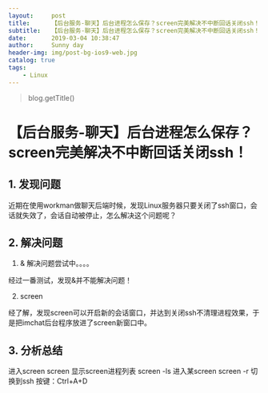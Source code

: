 ```yaml
---
layout:     post
title:      【后台服务-聊天】后台进程怎么保存？screen完美解决不中断回话关闭ssh！
subtitle:   【后台服务-聊天】后台进程怎么保存？screen完美解决不中断回话关闭ssh！
date:       2019-03-04 10:38:47
author:     Sunny day
header-img: img/post-bg-ios9-web.jpg
catalog: true
tags:
    - Linux
---
```

>blog.getTitle() 

# 【后台服务-聊天】后台进程怎么保存？screen完美解决不中断回话关闭ssh！


## 1. 发现问题

近期在使用workman做聊天后端时候，发现Linux服务器只要关闭了ssh窗口，会话就失效了，会话自动被停止，怎么解决这个问题呢？

## 2. 解决问题

1. & 解决问题尝试中。。。。

经过一番测试，发现&并不能解决问题！

2. screen

经了解，发现screen可以开启新的会话窗口，并达到关闭ssh不清理进程效果，于是把imchat后台程序放进了screen新窗口中。

## 3. 分析总结

进入screen screen 显示screen进程列表 screen -ls 进入某screen screen -r <id> 切换到ssh 按键：Ctrl+A+D

 


